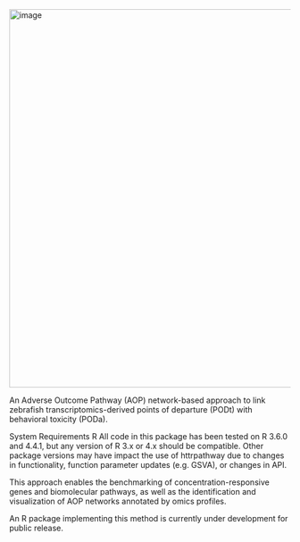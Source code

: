 <img width="865" height="678" alt="image" src="https://github.com/user-attachments/assets/e8c89829-8e2a-49dd-a9b5-3c8460b30d28" />


An Adverse Outcome Pathway (AOP) network-based approach to link zebrafish transcriptomics-derived points of departure (PODt) with behavioral toxicity (PODa).

System Requirements
R
All code in this package has been tested on R 3.6.0 and 4.4.1, but any version of R 3.x or 4.x should be compatible. Other package versions may have impact the use of httrpathway due to changes in functionality, function parameter updates (e.g. GSVA), or changes in API.

This approach enables the benchmarking of concentration-responsive genes and biomolecular pathways, as well as the identification and visualization of AOP networks annotated by omics profiles.

An R package implementing this method is currently under development for public release.
